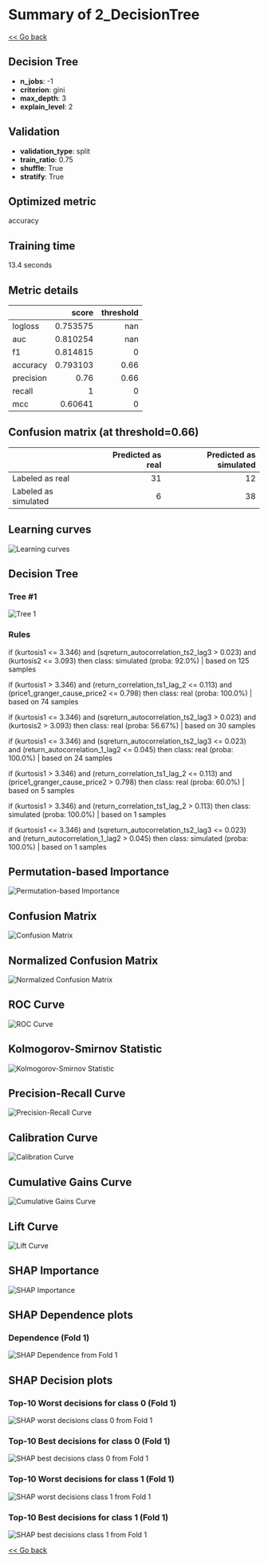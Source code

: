 # Summary of 2_DecisionTree

[<< Go back](../README.md)


## Decision Tree
- **n_jobs**: -1
- **criterion**: gini
- **max_depth**: 3
- **explain_level**: 2

## Validation
 - **validation_type**: split
 - **train_ratio**: 0.75
 - **shuffle**: True
 - **stratify**: True

## Optimized metric
accuracy

## Training time

13.4 seconds

## Metric details
|           |    score |   threshold |
|:----------|---------:|------------:|
| logloss   | 0.753575 |      nan    |
| auc       | 0.810254 |      nan    |
| f1        | 0.814815 |        0    |
| accuracy  | 0.793103 |        0.66 |
| precision | 0.76     |        0.66 |
| recall    | 1        |        0    |
| mcc       | 0.60641  |        0    |


## Confusion matrix (at threshold=0.66)
|                      |   Predicted as real |   Predicted as simulated |
|:---------------------|--------------------:|-------------------------:|
| Labeled as real      |                  31 |                       12 |
| Labeled as simulated |                   6 |                       38 |

## Learning curves
![Learning curves](learning_curves.png)

## Decision Tree 

### Tree #1
![Tree 1](learner_fold_0_tree.svg)

### Rules

if (kurtosis1 <= 3.346) and (sqreturn_autocorrelation_ts2_lag3 > 0.023) and (kurtosis2 <= 3.093) then class: simulated (proba: 92.0%) | based on 125 samples

if (kurtosis1 > 3.346) and (return_correlation_ts1_lag_2 <= 0.113) and (price1_granger_cause_price2 <= 0.798) then class: real (proba: 100.0%) | based on 74 samples

if (kurtosis1 <= 3.346) and (sqreturn_autocorrelation_ts2_lag3 > 0.023) and (kurtosis2 > 3.093) then class: real (proba: 56.67%) | based on 30 samples

if (kurtosis1 <= 3.346) and (sqreturn_autocorrelation_ts2_lag3 <= 0.023) and (return_autocorrelation_1_lag2 <= 0.045) then class: real (proba: 100.0%) | based on 24 samples

if (kurtosis1 > 3.346) and (return_correlation_ts1_lag_2 <= 0.113) and (price1_granger_cause_price2 > 0.798) then class: real (proba: 60.0%) | based on 5 samples

if (kurtosis1 > 3.346) and (return_correlation_ts1_lag_2 > 0.113) then class: simulated (proba: 100.0%) | based on 1 samples

if (kurtosis1 <= 3.346) and (sqreturn_autocorrelation_ts2_lag3 <= 0.023) and (return_autocorrelation_1_lag2 > 0.045) then class: simulated (proba: 100.0%) | based on 1 samples





## Permutation-based Importance
![Permutation-based Importance](permutation_importance.png)
## Confusion Matrix

![Confusion Matrix](confusion_matrix.png)


## Normalized Confusion Matrix

![Normalized Confusion Matrix](confusion_matrix_normalized.png)


## ROC Curve

![ROC Curve](roc_curve.png)


## Kolmogorov-Smirnov Statistic

![Kolmogorov-Smirnov Statistic](ks_statistic.png)


## Precision-Recall Curve

![Precision-Recall Curve](precision_recall_curve.png)


## Calibration Curve

![Calibration Curve](calibration_curve_curve.png)


## Cumulative Gains Curve

![Cumulative Gains Curve](cumulative_gains_curve.png)


## Lift Curve

![Lift Curve](lift_curve.png)



## SHAP Importance
![SHAP Importance](shap_importance.png)

## SHAP Dependence plots

### Dependence (Fold 1)
![SHAP Dependence from Fold 1](learner_fold_0_shap_dependence.png)

## SHAP Decision plots

### Top-10 Worst decisions for class 0 (Fold 1)
![SHAP worst decisions class 0 from Fold 1](learner_fold_0_shap_class_0_worst_decisions.png)
### Top-10 Best decisions for class 0 (Fold 1)
![SHAP best decisions class 0 from Fold 1](learner_fold_0_shap_class_0_best_decisions.png)
### Top-10 Worst decisions for class 1 (Fold 1)
![SHAP worst decisions class 1 from Fold 1](learner_fold_0_shap_class_1_worst_decisions.png)
### Top-10 Best decisions for class 1 (Fold 1)
![SHAP best decisions class 1 from Fold 1](learner_fold_0_shap_class_1_best_decisions.png)

[<< Go back](../README.md)

